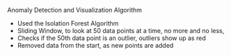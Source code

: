 Anomaly Detection and Visualization Algorithm
 - Used the Isolation Forest Algorithm
 - Sliding Window, to look at 50 data points at a time, no more and no less,
 - Checks if the 50th data point is an outlier, outliers show up as red
 - Removed data from the start, as new points are added
